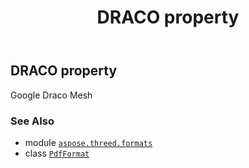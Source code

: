 ﻿---
title: DRACO property
second_title: Aspose.3D for Python via .NET API References
description: 
type: docs
weight: 150
url: /aspose.threed.formats/pdfformat/draco/
is_root: false
---

## DRACO property


Google Draco Mesh

### See Also
* module [`aspose.threed.formats`](../../)
* class [`PdfFormat`](/3d/python-net/aspose.threed.formats/pdfformat)
